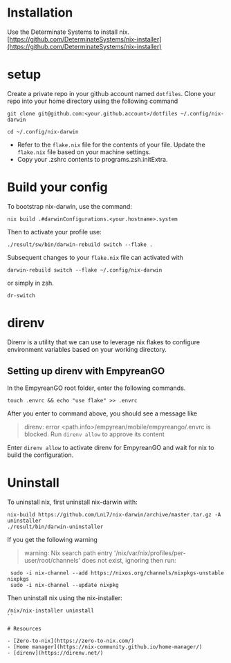 # Installation

Use the Determinate Systems to install nix.
[https://github.com/DeterminateSystems/nix-installer](https://github.com/DeterminateSystems/nix-installer)

# setup

Create a private repo in your github account named `dotfiles`.
Clone your repo into your home directory using the following command

```
git clone git@github.com:<your.github.account>/dotfiles ~/.config/nix-darwin
```

```
cd ~/.config/nix-darwin
```

- Refer to the `flake.nix` file for the contents of your file. Update the `flake.nix` file based on your machine settings.
- Copy your .zshrc contents to programs.zsh.initExtra.

# Build your config

To bootstrap nix-darwin, use the command:

```
nix build .#darwinConfigurations.<your.hostname>.system
```

Then to activate your profile use:

```
./result/sw/bin/darwin-rebuild switch --flake .
```

Subsequent changes to your `flake.nix` file can activated with

```
darwin-rebuild switch --flake ~/.config/nix-darwin
```

or simply in zsh.

```
dr-switch
```

# direnv

Direnv is a utility that we can use to leverage nix flakes to configure environment variables based
on your working directory.

## Setting up direnv with EmpyreanGO

In the EmpyreanGO root folder, enter the following commands.

```
touch .envrc && echo "use flake" >> .envrc
```

After you enter to command above, you should see a message like

> direnv: error <path.info>/empyrean/mobile/empyreango/.envrc is blocked. Run `direnv allow` to approve its content

Enter `direnv allow` to activate direnv for EmpyreanGO and wait for nix to build the configuration.

# Uninstall

To uninstall nix, first uninstall nix-darwin with:

```
nix-build https://github.com/LnL7/nix-darwin/archive/master.tar.gz -A uninstaller
./result/bin/darwin-uninstaller
```

If you get the following warning

> warning: Nix search path entry '/nix/var/nix/profiles/per-user/root/channels' does not exist, ignoring
> then run:

```
 sudo -i nix-channel --add https://nixos.org/channels/nixpkgs-unstable nixpkgs
 sudo -i nix-channel --update nixpkg
```

Then uninstall nix using the nix-installer:

```
/nix/nix-installer uninstall
``

# Resources

- [Zero-to-nix](https://zero-to-nix.com/)
- [Home manager](https://nix-community.github.io/home-manager/)
- [direnv](https://direnv.net/)
```
